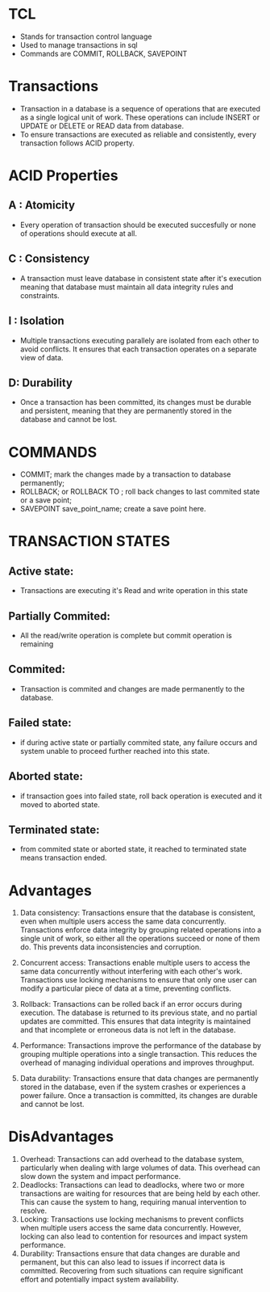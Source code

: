 # TCL
-  Stands for transaction control language
- Used to manage transactions in sql
- Commands are COMMIT, ROLLBACK, SAVEPOINT
	
# Transactions 
- Transaction in a database is a sequence of operations that are executed as a single logical unit of work. These operations
	can include INSERT or UPDATE or DELETE or READ data from database.
-  To ensure transactions are executed as reliable and consistently, every transaction follows ACID property.

# ACID Properties 
## A : Atomicity
- Every operation of transaction should be executed succesfully or none of operations should execute at all.
## C : Consistency
- A transaction must leave database in consistent state after it's execution meaning that database must maintain all data 
		integrity rules and constraints.
## I : Isolation
-  Multiple transactions executing parallely are isolated from each other to avoid conflicts. It ensures that each transaction
		 operates on a separate view of data.
## D: Durability
- Once a transaction has been committed, its changes must be durable and persistent, meaning that they are permanently stored in 
		the database and cannot be lost.
		
# COMMANDS 
- COMMIT;
	mark the changes made by a transaction to database permanently;
- ROLLBACK; or ROLLBACK TO <save point name>;
		roll back changes to last commited state or a save point;
- SAVEPOINT save_point_name;
		create a save point here.
		
# TRANSACTION STATES
## Active state:
- Transactions are executing it's Read and write operation in this state
## Partially Commited:
- All the read/write operation is complete but commit operation is remaining
## Commited:
- Transaction is commited and changes are made permanently to the database.
## Failed state:
- if during active state or partially commited state, any failure occurs and system unable to proceed further reached into this
		state.
## Aborted state:
- if transaction goes into failed state, roll back operation is executed and it moved to aborted state.
## Terminated state:
- from commited state or aborted state, it reached to terminated state means transaction ended.
		
		
# Advantages
1. Data consistency: 
	    	Transactions ensure that the database is consistent, even when multiple users access the same data concurrently. 
	    	Transactions enforce data integrity by grouping related operations into a single unit of work, so either all the 
	    	operations succeed or none of them do. This prevents data inconsistencies and corruption.

2. Concurrent access: 
    		Transactions enable multiple users to access the same data concurrently without interfering with each other's work. 
    		Transactions use locking mechanisms to ensure that only one user can modify a particular piece of data at a time, 
    		preventing conflicts.

3. Rollback: 
    		Transactions can be rolled back if an error occurs during execution. The database is returned to its previous state, and 
    		no partial updates are committed. This ensures that data integrity is maintained and that incomplete or erroneous data is 
    		not left in the database.

4. Performance: 
    		Transactions improve the performance of the database by grouping multiple operations into a single transaction. This 
    		reduces the overhead of managing individual operations and improves throughput.

5. Data durability: 
    		Transactions ensure that data changes are permanently stored in the database, even if the system crashes or experiences a 
    		power failure. Once a transaction is committed, its changes are durable and cannot be lost.


# DisAdvantages
1. Overhead: 
		Transactions can add overhead to the database system, particularly when dealing with large volumes of data. This overhead 
		can slow down the system and impact performance.
2. Deadlocks: 
		Transactions can lead to deadlocks, where two or more transactions are waiting for resources that are being held by each 
		other. This can cause the system to hang, requiring manual intervention to resolve.
3. Locking: 
		Transactions use locking mechanisms to prevent conflicts when multiple users access the same data concurrently. However, 
		locking can also lead to contention for resources and impact system performance.
4. Durability: 
		Transactions ensure that data changes are durable and permanent, but this can also lead to issues if incorrect data is 
		committed. Recovering from such situations can require significant effort and potentially impact system availability.